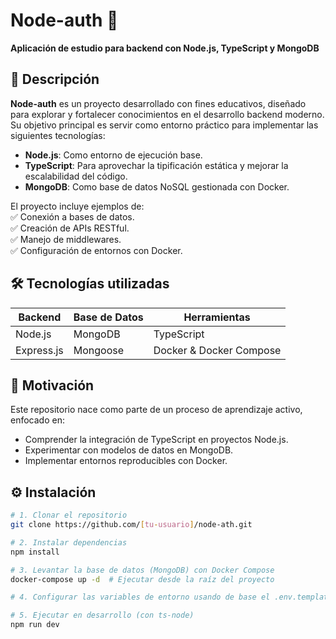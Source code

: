 # Node-auth 🚀

**Aplicación de estudio para backend con Node.js, TypeScript y MongoDB**

## 📖 Descripción

**Node-auth** es un proyecto desarrollado con fines educativos, diseñado para explorar y fortalecer conocimientos en el desarrollo backend moderno. Su objetivo principal es servir como entorno práctico para implementar las siguientes tecnologías:

- **Node.js**: Como entorno de ejecución base.
- **TypeScript**: Para aprovechar la tipificación estática y mejorar la escalabilidad del código.
- **MongoDB**: Como base de datos NoSQL gestionada con Docker.

El proyecto incluye ejemplos de:  
✅ Conexión a bases de datos.  
✅ Creación de APIs RESTful.  
✅ Manejo de middlewares.  
✅ Configuración de entornos con Docker.

## 🛠️ Tecnologías utilizadas

| **Backend** | **Base de Datos** | **Herramientas**        |
| ----------- | ----------------- | ----------------------- |
| Node.js     | MongoDB           | TypeScript              |
| Express.js  | Mongoose          | Docker & Docker Compose |

## 🚀 Motivación

Este repositorio nace como parte de un proceso de aprendizaje activo, enfocado en:

- Comprender la integración de TypeScript en proyectos Node.js.
- Experimentar con modelos de datos en MongoDB.
- Implementar entornos reproducibles con Docker.

## ⚙️ Instalación

```bash
# 1. Clonar el repositorio
git clone https://github.com/[tu-usuario]/node-ath.git

# 2. Instalar dependencias
npm install

# 3. Levantar la base de datos (MongoDB) con Docker Compose
docker-compose up -d  # Ejecutar desde la raíz del proyecto

# 4. Configurar las variables de entorno usando de base el .env.template 

# 5. Ejecutar en desarrollo (con ts-node)
npm run dev
```
